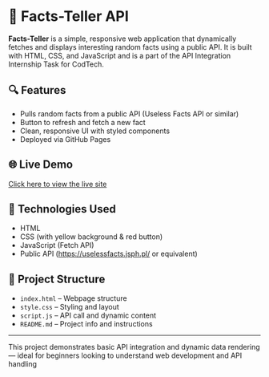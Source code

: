 # 📘 Facts-Teller API

**Facts-Teller** is a simple, responsive web application that dynamically fetches and displays interesting random facts using a public API. It is built with HTML, CSS, and JavaScript and is a part of the API Integration Internship Task for CodTech.

## 🔍 Features
- Pulls random facts from a public API (Useless Facts API or similar)
- Button to refresh and fetch a new fact
- Clean, responsive UI with styled components
- Deployed via GitHub Pages

## 🌐 Live Demo
[Click here to view the live site](https://gamer777c.github.io/Facts-Teller-API/)

## 🔧 Technologies Used
- HTML
- CSS (with yellow background & red button)
- JavaScript (Fetch API)
- Public API (https://uselessfacts.jsph.pl/ or equivalent)

## 📁 Project Structure
- `index.html` – Webpage structure
- `style.css` – Styling and layout
- `script.js` – API call and dynamic content
- `README.md` – Project info and instructions

---

This project demonstrates basic API integration and dynamic data rendering — ideal for beginners looking to understand web development and API handling
